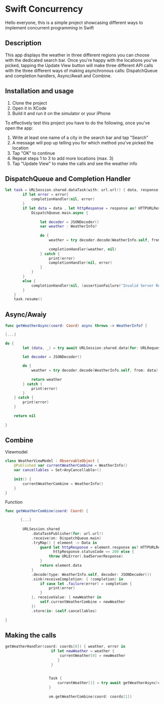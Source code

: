 # Swift Concurrency
Hello everyone, this is a simple project showcasing different ways to implement concurrent programming in Swift

## Description
This app displays the weather in three different regions you can choose with the dedicated search bar. Once you're happy with the locations you've picked, tapping the Update View button will make three different API calls with the three different ways of making asynchronous calls: DispatchQueue and completion handlers, Async/Await and Combine.

## Installation and usage

1. Clone the project
2. Open it in XCode
3. Build it and run it on the simulator or your iPhone

To effectively test this project you have to do the following, once you've open the app:

1. Write at least one name of a city in the search bar and tap "Search"
2. A message will pop up telling you for which method you've picked the location
3. Tap "OK" to continue
4. Repeat steps 1 to 3 to add more locations (max. 3)
5. Tap "Update View" to make the calls and see the weather info

## DispatchQueue and Completion Handler

```swift
let task = URLSession.shared.dataTask(with: url.url!) { data, response, error in
        if let error = error{
            completionHandler(nil, error)
        }
        if let data = data , let httpResponse = response as? HTTPURLResponse, httpResponse.statusCode == 200 {
            DispatchQueue.main.async {
                
                let decoder = JSONDecoder()
                var weather : WeatherInfo?
                
                do {
                    weather = try decoder.decode(WeatherInfo.self, from: data)
                    
                    completionHandler(weather, nil)
                } catch {
                    print(error)
                    completionHandler(nil, error)
                }
            }
        }
        else {
            completionHandler(nil, (assertionFailure("Invalid Server Response") as! Error))
        }
    }
    task.resume()
```

## Async/Awaiy

```swift
func getWeatherAsync(coord: Coord) async throws -> WeatherInfo? {

[...]

do {
        let (data, _) = try await URLSession.shared.data(for: URLRequest(url: url.url!))

        let decoder = JSONDecoder()
        
        do {
            weather = try decoder.decode(WeatherInfo.self, from: data)
            
            return weather
        } catch {
            print(error)
        }
    } catch {
        print(error)
    }
    
    return nil
    
}
```

## Combine
Viewmodel
```swift
class WeatherViewModel : ObservableObject {
    @Published var currentWeatherCombine = WeatherInfo()
    var cancellables = Set<AnyCancellable>()
    
    init() {
        currentWeatherCombine = WeatherInfo()
    }
}
```
Function
```swift
func getWeatherCombine(coord: Coord) {

       [...]
       
        URLSession.shared
            .dataTaskPublisher(for: url.url!)
            .receive(on: DispatchQueue.main)
            .tryMap() { element -> Data in
                guard let httpResponse = element.response as? HTTPURLResponse,
                      httpResponse.statusCode == 200 else {
                    throw URLError(.badServerResponse)
                }
                return element.data
            }
            .decode(type: WeatherInfo.self, decoder: JSONDecoder())
            .sink(receiveCompletion: { (completion) in
                if case let .failure(error) = completion {
                    print(error)
                }
            }, receiveValue: { newWeather in
                self.currentWeatherCombine = newWeather
            })
            .store(in: &self.cancellables)
        
}
```

## Making the calls
```swift
getWeatherHandler(coord: coords[0]) { weather, error in
                     if let newWeather = weather {
                         currentWeather[0] = newWeather
                        }
                     }
                    
                    
                    Task {
                        currentWeather[1] = try await getWeatherAsync(coord: coordinates) ?? WeatherInfo()
                    }
                    
                    vm.getWeatherCombine(coord: coords[1])
```
